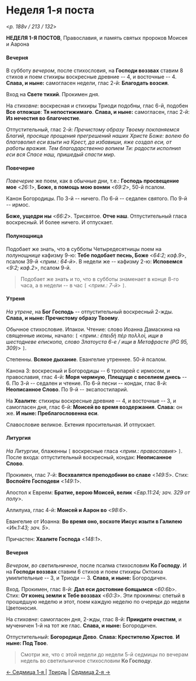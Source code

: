
# Неделя 1-я поста

<*p. 188v / 213 / 132*>

**НЕДЕЛЯ 1-Я ПОСТОВ**, Православия, и память святых пророков Моисея и Аарона

#### Вечерня

В субботу *вечером*, после стихословия, на **Господи воззвах** ставим 8 стихов и поем стихиры 
воскресные древние -- 4, и восточные -- 4. **Слава, и ныне:** самогласен недели, глас 2-й: 
**Благодать возсия**. 

Вход на **Свете тихий**. Прокимен дня. 

На *стиховне*: воскресная и стихиры Триоди подобны, глас 6-й, подобен **Все отложше**: 
**Тя непостижимаго**. **Слава, и ныне:** самогласен, глас 2-й: **Из нечестия во благочестие**. 

Отпустительный, глас 2-й: *Пречистому образу Твоему покланяемся Благий, просяще прощения прегрешений 
наших Христе Боже: волею бо благоволил еси взыти на Крест, да избавиши, яже создал еси, от работы 
вражия. Тем благодарственно вопием Ти: радости исполнил еси вся Спасе наш, пришедый спасти мир*. 

#### Повечерие

*Повечерие* же поем, как в обычные дни, т.е.: **Господь просвещение мое** <*26:1*>, 
**Боже, в помощь мою вонми** <*69:2*>, 50-й псалом. 

Канон Богородицы. По 3-й -- ничего. По 6-й -- седален святого. По 9-й -- ирмос. 

**Боже, ущедри ны** <*66:2*>. Трисвятое. **Отче наш**. Отпустительный гласа воскресный. 
И более ничего. И отпускает. 

#### Полунощница

Подобает же знать, что в субботы Четыредесятницы поем на *полунощнице* кафизму 9-ю: 
**Тебе подобает песнь, Боже** <*64:2; каф.9*>, псалом 39-й <*прим.: 64-й*>. 
В недели же -- кафизму 2-ю: **Исповемся** <*9:2; каф.2*>, псалом 9-й. 

> Подобает же знать и то, что в субботы знаменает в конце 8-го часа, а в недели -- 
> в час `[` <*прим.: 7-й*> `]`.

#### Утреня

*На утрене*, на **Бог Господь** -- отпустительный воскресный 2-жды. 
**Слава, и ныне: Пречистому образу Твоему**. 

Обычное стихословие. Ипакои. 
Чтение: слово Иоанна Дамаскина на священные иконы, начало: `[` <*прим.: ἐπειδὴ πὲρ πολλοὶ, 
ищи в шестодневе епископа, слово Златоуста 6-е / ищи в Метафрасте (PG 95, 309)*> `]`.

Степенны. **Всякое дыхание**. Евангелие утреннее. 
50-й псалом.

Канона 3: воскресный и Богородицы -- 6 тропарей с ирмосом, и православия, глас 4-й: 
**Моря чермную**, **Плещуще с веселием днесь** -- 6.
По 3-й -- седален и чтение. 
По 6-й песни -- кондак, глас 8-й: **Неописанное Слово**. 
По 9-й -- эксапостиларий. 

На **Хвалите**: стихиры воскресные древние -- 4, и восточные -- 3, и самогласен дня, глас 6-й: 
**Моисей во время воздержания**. **Слава:** он же. **И ныне: Преблагословенна еси**. 

Славословие великое. Ектения просительная. И отпускает. 

#### Литургия

*На Литургии*, блаженны `[` воскресные гласа <*прим.: православия*> `]`. 
После входа: отпустительный воскресный, кондак: **Неописанное Слово**.

Прокимен, глас 7-й: **Восхвалятся преподобнии во славе** <*149:5*>. 
Стих: **Воспойте Господеви** <*149:1*>. 

Апостол к Евреям: **Братие, верою Моисей, велик** <*Евр.11:24; зач. 329 от полу*>.

Аллилуиа, глас 4-й: **Моисей и Аарон во** <*98:6*>. 

Евангелие от Иоанна: **Во время оно, восхоте Иисус изыти в Галилею** <*Ин.1:43; зач. 5*>. 

Причастен: **Хвалите Господа** <*148:1*>. 

#### Вечерня

*Вечером*, *во светильничное*, после псалма стихословим **Ко Господу**. 
И на **Господи воззвах** ставим 6 стихов и поем стихиры Октоиха умилительные -- 3, 
и Триоди -- 3. **Слава, и ныне:** Богородичен. 

Вход. Прокимен, глас 8-й: **Дал еси достояние боящымся** <*60:6b*>. 
Стих: **От конец земли к Тебе воззвах** <*60:3*>. 
Эти прокимны: спетый в прошедшую неделю и этот, поем каждую неделю по очереди до недели 
Цветоносия. 

На *стиховне*: самогласен дня, 2-жды, глас 8-й: **Приидите очистим**, и мученичен 1-й на 
тот же глас. **Слава, и ныне:** Богородичен. 

Отпустительный: **Богородице Дево**. **Слава: Крестителю Христов**. **И ныне: Под Твое**. 

> Смотри же, что с этой недели до недели 5-й седмицы по вечерам недель во светильничное 
> стихословим **Ко Господу**.

[← Седмица 1-я ](A_07_MES_week1.md) | [Триодь](README.md) | [Седмица 2-я →](A_09_MES_week2.md)
